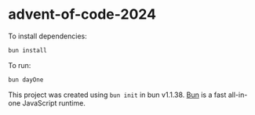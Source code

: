# advent-of-code-2024

To install dependencies:

```bash
bun install
```

To run:

```bash
bun dayOne
```

This project was created using `bun init` in bun v1.1.38. [Bun](https://bun.sh) is a fast all-in-one JavaScript runtime.
